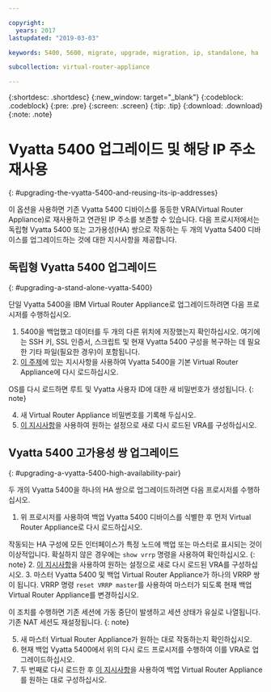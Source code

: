 ```yaml
---

copyright:
  years: 2017
lastupdated: "2019-03-03"

keywords: 5400, 5600, migrate, upgrade, migration, ip, standalone, ha

subcollection: virtual-router-appliance

---
```


{:shortdesc: .shortdesc}
{:new_window: target="_blank"}
{:codeblock: .codeblock}
{:pre: .pre}
{:screen: .screen}
{:tip: .tip}
{:download: .download}
{:note: .note}

# Vyatta 5400 업그레이드 및 해당 IP 주소 재사용
{: #upgrading-the-vyatta-5400-and-reusing-its-ip-addresses}

이 옵션을 사용하면 기존 Vyatta 5400 디바이스를 동등한 VRA(Virtual Router Appliance)로 재사용하고 연관된 IP 주소를 보존할 수 있습니다. 다음 프로시저에서는 독립형 Vyatta 5400 또는 고가용성(HA) 쌍으로 작동하는 두 개의 Vyatta 5400 디바이스를 업그레이드하는 것에 대한 지시사항을 제공합니다. 

## 독립형 Vyatta 5400 업그레이드
{: #upgrading-a-stand-alone-vyatta-5400}

단일 Vyatta 5400을 IBM Virtual Router Appliance로 업그레이드하려면 다음 프로시저를 수행하십시오. 

1. 5400을 백업했고 데이터를 두 개의 다른 위치에 저장했는지 확인하십시오. 여기에는 SSH 키, SSL 인증서, 스크립트 및 현재 Vyatta 5400 구성을 복구하는 데 필요한 기타 파일(필요한 경우)이 포함됩니다. 
2. [이 주제](/docs/infrastructure/virtual-router-appliance?topic=virtual-router-appliance-reloading-the-os)에 있는 지시사항을 사용하여 Vyatta 5400을 기본 Virtual Router Appliance에 다시 로드하십시오. 

  OS를 다시 로드하면 루트 및 Vyatta 사용자 ID에 대한 새 비밀번호가 생성됩니다.
  {: note}

4. 새 Virtual Router Appliance 비밀번호를 기록해 두십시오. 
5. [이 지시사항](/docs/infrastructure/virtual-router-appliance?topic=virtual-router-appliance-accessing-and-configuring-the-ibm-virtual-router-appliance)을 사용하여 원하는 설정으로 새로 다시 로드된 VRA를 구성하십시오. 

## Vyatta 5400 고가용성 쌍 업그레이드
{: #upgrading-a-vyatta-5400-high-availability-pair}

두 개의 Vyatta 5400을 하나의 HA 쌍으로 업그레이드하려면 다음 프로시저를 수행하십시오. 

1. 위 프로시저를 사용하여 백업 Vyatta 5400 디바이스를 식별한 후 먼저 Virtual Router Appliance로 다시 로드하십시오. 

  작동되는 HA 구성에 모든 인터페이스가 특정 노드에 백업 또는 마스터로 표시되는 것이 이상적입니다. 확실하지 않은 경우에는 `show vrrp` 명령을 사용하여 확인하십시오.
  {: note}
2. [이 지시사항](/docs/infrastructure/virtual-router-appliance?topic=virtual-router-appliance-accessing-and-configuring-the-ibm-virtual-router-appliance)을 사용하여 원하는 설정으로 새로 다시 로드된 VRA를 구성하십시오. 
3. 마스터 Vyatta 5400 및 백업 Virtual Router Appliance가 하나의 VRRP 쌍이 됩니다. VRRP 명령 `reset VRRP master`를 사용하여 마스터가 되도록 현재 백업 Virtual Router Appliance를 변경하십시오. 

  이 조치를 수행하면 기존 세션에 가동 중단이 발생하고 세션 상태가 유실로 나열됩니다. 기존 NAT 세션도 재설정됩니다.
  {: note}

5. 새 마스터 Virtual Router Appliance가 원하는 대로 작동하는지 확인하십시오. 
6. 현재 백업 Vyatta 5400에서 위의 다시 로드 프로시저를 수행하여 이를 VRA로 업그레이드하십시오. 
7. 두 번째로 다시 로드한 후 [이 지시사항](/docs/infrastructure/virtual-router-appliance?topic=virtual-router-appliance-accessing-and-configuring-the-ibm-virtual-router-appliance)을 사용하여 백업 Virtual Router Appliance를 원하는 대로 구성하십시오. 
